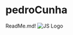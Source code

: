 # pedroCunha
ReadMe.md!
![JS Logo](https://img.shields.io/badge/?style=logo&logo=javascript&logoWidth=100)



